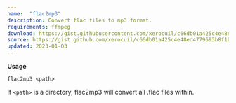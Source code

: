 ```yaml
---
name:  "flac2mp3"
description: Convert flac files to mp3 format.
requirements: ffmpeg
download: https://gist.githubusercontent.com/xerocuil/c66db01a425c4e48ed4779693b8f1b80/raw/flac2mp3.sh
source: https://gist.github.com/xerocuil/c66db01a425c4e48ed4779693b8f1b80
updated: 2023-01-03
---
```


**Usage**

`flac2mp3 <path>`

If `<path>` is a directory, flac2mp3 will convert all .flac files within.